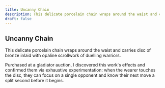 ```yaml
---
title: Uncanny Chain
description: This delicate porcelain chain wraps around the waist and carries disc of bronze inlaid with opaline scrollwork of duelling warriors....
draft: false
---
```


## Uncanny Chain

This delicate porcelain chain wraps around the waist and carries disc of bronze inlaid with opaline scrollwork of duelling warriors.

Purchased at a gladiator auction, I discovered this work's effects and confirmed them via exhaustive experimentation: when the wearer touches the disc, they can focus on a single opponent and know their next move a split second before it begins.
